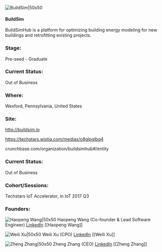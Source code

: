 

![BuildSim|50x50](https://apimg.techstars.com/connect/images/image_files/593824869c66a95c5000002d/original/BuildSimHub.png)

#### BuildSim
BuildSimHub is a platform for optimizing building energy modeling for new buildings and retrofitting existing projects.

### Stage: 
Pre-seed - Graduate 

### Current Status: 
Out of Business

### Where:
Wexford, Pennsylvania, United States

### Site:
http://buildsim.io

https://techstars.wistia.com/medias/o8glpglbq4

crunchbase.com/organization/buildsimhub#/entity

### Current Status: 
Out of Business

### Cohort/Sessions: 
Techstars IoT Accelerator, in IoT 2017 Q3

### Founders: 

![Haopeng Wang|50x50](https://apimg.techstars.com/connect/images/image_files/59d7f1b59c66a9583400000b/original/me_smaller.jpg) Haopeng Wang (Co-founder & Lead Software Engineer) [LinkedIn](https://linkedin.com/in/haopeng-wang-42571817) [[Haopeng Wang]]

![Weili Xu|50x50](https://apimg.techstars.com/connect/images/image_files/5939b1e19c66a95c5000006b/original/UNADJUSTEDNONRAW_thumb_a29.jpg) Weili Xu (CPO) [LinkedIn](https://linkedin.com/in/xuweili) [[Weili Xu]]

![Zheng Zhang|50x50](https://apimg.techstars.com/connect/images/image_files/5938243f9c66a95c5000002c/original/BuildSimHub--Zheng_Zhang.jpg) Zheng Zhang (CEO) [LinkedIn](https://linkedin.com/in/boscozhang) [[Zheng Zhang]]


